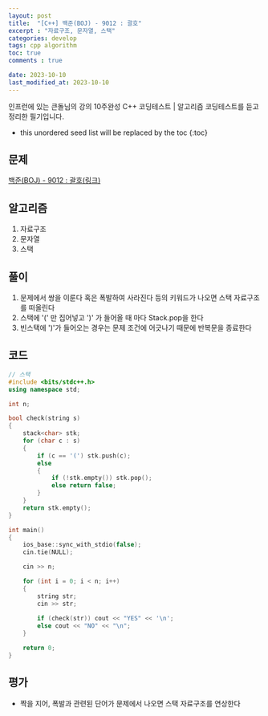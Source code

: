 ```yaml
---
layout: post
title:  "[C++] 백준(BOJ) - 9012 : 괄호"
excerpt : "자료구조, 문자열, 스택"
categories: develop
tags: cpp algorithm
toc: true
comments : true

date: 2023-10-10
last_modified_at: 2023-10-10
---
```

> <span style="font-size: 80%">
인프런에 있는 큰돌님의 강의 10주완성 C++ 코딩테스트 | 알고리즘 코딩테스트를 듣고 정리한 필기입니다.</span>

<!--more-->

* this unordered seed list will be replaced by the toc
{:toc}

## 문제 

[백준(BOJ) - 9012 : 괄호(링크)](https://www.acmicpc.net/problem/9012)

## 알고리즘

  1. 자료구조
  2. 문자열
  3. 스택

## 풀이

  1. 문제에서 쌍을 이룬다 혹은 폭발하여 사라진다 등의 키워드가 나오면 스택 자료구조를 떠올린다
  2. 스택에 '(' 만 집어넣고 ')' 가 들어올 때 마다 Stack.pop을 한다
  3. 빈스택에 ')'가 들어오는 경우는 문제 조건에 어긋나기 때문에 반복문을 종료한다

## 코드  

```cpp
// 스택
#include <bits/stdc++.h>
using namespace std;

int n;

bool check(string s)
{
    stack<char> stk;
    for (char c : s)
    {
        if (c == '(') stk.push(c);
        else
        {
            if (!stk.empty()) stk.pop();
            else return false;
        }
    }
    return stk.empty();
}

int main()
{
    ios_base::sync_with_stdio(false);
    cin.tie(NULL);

    cin >> n;

    for (int i = 0; i < n; i++)
    {
        string str;
        cin >> str;
        
        if (check(str)) cout << "YES" << '\n';
        else cout << "NO" << "\n";
    }

    return 0;
}
```

## 평가  
* 짝을 지어, 폭발과 관련된 단어가 문제에서 나오면 스택 자료구조를 연상한다